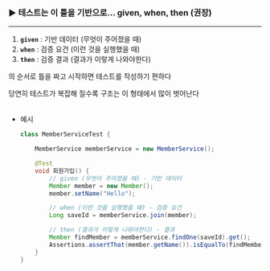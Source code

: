 ### ▶️ 테스트는 이 틀을 기반으로… given, when, then (권장)

---

1. **`given`** : 기반 데이터 (무엇이 주어졌을 때) 
2. **`when`** : 검증 요건 (이런 것을 실행했을 때)
3. **`then`** : 검증 결과 (결과가 이렇게 나와야한다)

의 순서로 틀을 짜고 시작하면 테스트를 작성하기 편하다

당연히 테스트가 복잡해 질수록 구조는 이 형태에서 많이 벗어난다 <br/><br/>

- 예시
    
    ```java
    class MemberServiceTest {
    
        MemberService memberService = new MemberService();
    
        @Test
        void 회원가입() {
            // given (무엇이 주어졌을 때) - 기반 데이터
            Member member = new Member();
            member.setName("Hello");
    
            // when (이런 것을 실행했을 때) - 검증 요건
            Long saveId = memberService.join(member);
    
            // then (결과가 이렇게 나와야한다) - 결과
            Member findMember = memberService.findOne(saveId).get();
            Assertions.assertThat(member.getName()).isEqualTo(findMember.getName());
        }
    }
    ```